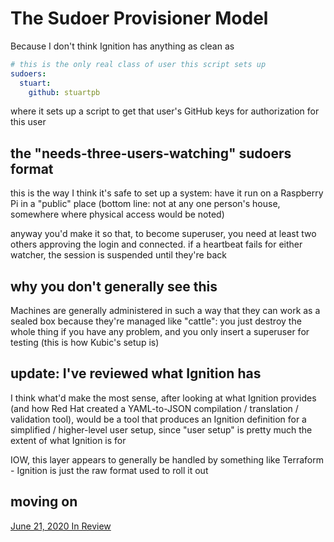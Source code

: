 # The Sudoer Provisioner Model

Because I don't think Ignition has anything as clean as

```yaml
# this is the only real class of user this script sets up
sudoers:
  stuart:
    github: stuartpb
```

where it sets up a script to get that user's GitHub keys for authorization for this user

## the "needs-three-users-watching" sudoers format

this is the way I think it's safe to set up a system: have it run on a Raspberry Pi in a "public" place (bottom line: not at any one person's house, somewhere where physical access would be noted)

anyway you'd make it so that, to become superuser, you need at least two others approving the login and connected. if a heartbeat fails for either watcher, the session is suspended until they're back

## why you don't generally see this

Machines are generally administered in such a way that they can work as a sealed box because they're managed like "cattle": you just destroy the whole thing if you have any problem, and you only insert a superuser for testing (this is how Kubic's setup is)

## update: I've reviewed what Ignition has

I think what'd make the most sense, after looking at what Ignition provides (and how Red Hat created a YAML-to-JSON compilation / translation / validation tool), would be a tool that produces an Ignition definition for a simplified / higher-level user setup, since "user setup" is pretty much the extent of what Ignition is for

IOW, this layer appears to generally be handled by something like Terraform - Ignition is just the raw format used to roll it out

## moving on

[June 21, 2020 In Review](yhyh1-1fdz8-gn932-yxnfh-49z95)

